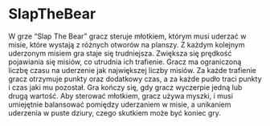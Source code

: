 # SlapTheBear

W grze “Slap The Bear” gracz steruje młotkiem, którym musi uderzać w misie, które wystają z różnych otworów na planszy.
Z każdym kolejnym uderzonym misiem gra staje się trudniejsza. Zwiększa się prędkość pojawiania się misiów, co utrudnia ich trafienie.
Gracz ma ograniczoną liczbę czasu na uderzenie jak największej liczby misiów. 
Za każde trafienie gracz otrzymuje punkty oraz dodatkowy czas, a za każde pudło traci punkty i czas jaki mu pozostał. 
Gra kończy się, gdy gracz wyczerpie jedną lub drugą wartość.
Aby sterować młotkiem, gracz używa myszki, i  musi umiejętnie balansować pomiędzy uderzaniem w misie, 
a unikaniem uderzenia w puste dziury, czego skutkiem może być koniec gry.
